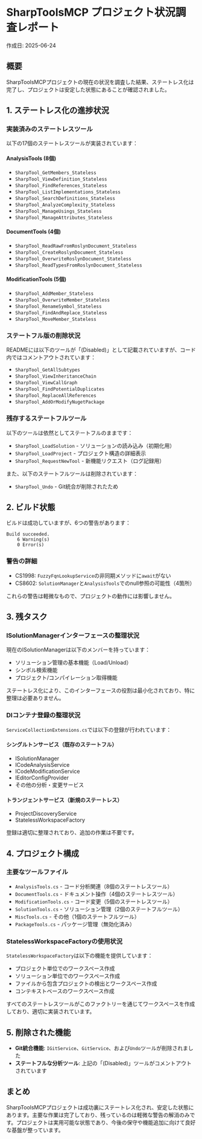 # SharpToolsMCP プロジェクト状況調査レポート

作成日: 2025-06-24

## 概要

SharpToolsMCPプロジェクトの現在の状況を調査した結果、ステートレス化は完了し、プロジェクトは安定した状態にあることが確認されました。

## 1. ステートレス化の進捗状況

### 実装済みのステートレスツール

以下の17個のステートレスツールが実装されています：

#### AnalysisTools (8個)
- `SharpTool_GetMembers_Stateless`
- `SharpTool_ViewDefinition_Stateless`
- `SharpTool_FindReferences_Stateless`
- `SharpTool_ListImplementations_Stateless`
- `SharpTool_SearchDefinitions_Stateless`
- `SharpTool_AnalyzeComplexity_Stateless`
- `SharpTool_ManageUsings_Stateless`
- `SharpTool_ManageAttributes_Stateless`

#### DocumentTools (4個)
- `SharpTool_ReadRawFromRoslynDocument_Stateless`
- `SharpTool_CreateRoslynDocument_Stateless`
- `SharpTool_OverwriteRoslynDocument_Stateless`
- `SharpTool_ReadTypesFromRoslynDocument_Stateless`

#### ModificationTools (5個)
- `SharpTool_AddMember_Stateless`
- `SharpTool_OverwriteMember_Stateless`
- `SharpTool_RenameSymbol_Stateless`
- `SharpTool_FindAndReplace_Stateless`
- `SharpTool_MoveMember_Stateless`

### ステートフル版の削除状況

READMEには以下のツールが「(Disabled)」として記載されていますが、コード内ではコメントアウトされています：
- `SharpTool_GetAllSubtypes`
- `SharpTool_ViewInheritanceChain`
- `SharpTool_ViewCallGraph`
- `SharpTool_FindPotentialDuplicates`
- `SharpTool_ReplaceAllReferences`
- `SharpTool_AddOrModifyNugetPackage`

### 残存するステートフルツール

以下のツールは依然としてステートフルのままです：
- `SharpTool_LoadSolution` - ソリューションの読み込み（初期化用）
- `SharpTool_LoadProject` - プロジェクト構造の詳細表示
- `SharpTool_RequestNewTool` - 新機能リクエスト（ログ記録用）

また、以下のステートフルツールは削除されています：
- `SharpTool_Undo` - Git統合が削除されたため

## 2. ビルド状態

ビルドは成功していますが、6つの警告があります：

```
Build succeeded.
    6 Warning(s)
    0 Error(s)
```

### 警告の詳細
- CS1998: `FuzzyFqnLookupService`の非同期メソッドに`await`がない
- CS8602: `SolutionManager`と`AnalysisTools`でのnull参照の可能性（4箇所）

これらの警告は軽微なもので、プロジェクトの動作には影響しません。

## 3. 残タスク

### ISolutionManagerインターフェースの整理状況
現在のISolutionManagerは以下のメンバーを持っています：
- ソリューション管理の基本機能（Load/Unload）
- シンボル検索機能
- プロジェクト/コンパイレーション取得機能

ステートレス化により、このインターフェースの役割は最小化されており、特に整理は必要ありません。

### DIコンテナ登録の整理状況
`ServiceCollectionExtensions.cs`では以下の登録が行われています：

#### シングルトンサービス（既存のステートフル）
- ISolutionManager
- ICodeAnalysisService
- ICodeModificationService
- IEditorConfigProvider
- その他の分析・変更サービス

#### トランジェントサービス（新規のステートレス）
- ProjectDiscoveryService
- StatelessWorkspaceFactory

登録は適切に整理されており、追加の作業は不要です。

## 4. プロジェクト構成

### 主要なツールファイル
- `AnalysisTools.cs` - コード分析関連（8個のステートレスツール）
- `DocumentTools.cs` - ドキュメント操作（4個のステートレスツール）
- `ModificationTools.cs` - コード変更（5個のステートレスツール）
- `SolutionTools.cs` - ソリューション管理（2個のステートフルツール）
- `MiscTools.cs` - その他（1個のステートフルツール）
- `PackageTools.cs` - パッケージ管理（無効化済み）

### StatelessWorkspaceFactoryの使用状況
`StatelessWorkspaceFactory`は以下の機能を提供しています：
- プロジェクト単位でのワークスペース作成
- ソリューション単位でのワークスペース作成
- ファイルから包含プロジェクトの検出とワークスペース作成
- コンテキストベースのワークスペース作成

すべてのステートレスツールがこのファクトリーを通じてワークスペースを作成しており、適切に実装されています。

## 5. 削除された機能

- **Git統合機能**: `IGitService`、`GitService`、および`Undo`ツールが削除されました
- **ステートフルな分析ツール**: 上記の「(Disabled)」ツールがコメントアウトされています

## まとめ

SharpToolsMCPプロジェクトは成功裏にステートレス化され、安定した状態にあります。主要な作業は完了しており、残っているのは軽微な警告の解消のみです。プロジェクトは実用可能な状態であり、今後の保守や機能追加に向けて良好な基盤が整っています。
